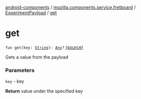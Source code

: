 [android-components](../../index.md) / [mozilla.components.service.fretboard](../index.md) / [ExperimentPayload](index.md) / [get](./get.md)

# get

`fun get(key: `[`String`](https://kotlinlang.org/api/latest/jvm/stdlib/kotlin/-string/index.html)`): `[`Any`](https://kotlinlang.org/api/latest/jvm/stdlib/kotlin/-any/index.html)`?` [(source)](https://github.com/mozilla-mobile/android-components/blob/master/components/service/fretboard/src/main/java/mozilla/components/service/fretboard/ExperimentPayload.kt#L30)

Gets a value from the payload

### Parameters

`key` - key

**Return**
value under the specified key

